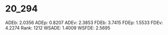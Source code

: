 # 20_294

ADEb: 2.0356
ADEp: 0.8207
ADEv: 2.3853
FDEb: 3.7415
FDEp: 1.5533
FDEv: 4.2274
Rank: 1212
WSADE: 1.4009
WSFDE: 2.5695